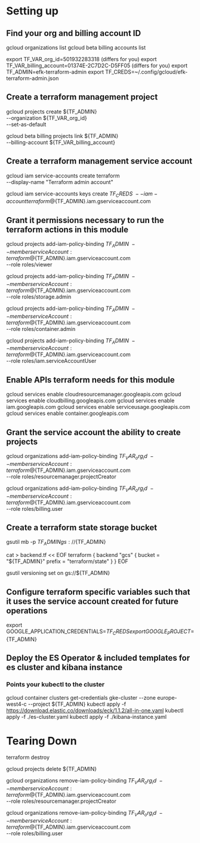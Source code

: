 # Setting up

## Find your org and billing account ID
gcloud organizations list
gcloud beta billing accounts list

export TF_VAR_org_id=501932283318 (differs for you)
export TF_VAR_billing_account=01374E-2C7D2C-D5FF05 (differs for you)
export TF_ADMIN=efk-terraform-admin
export TF_CREDS=~/.config/gcloud/efk-terraform-admin.json

## Create a terraform management project
gcloud projects create ${TF_ADMIN} \
  --organization ${TF_VAR_org_id} \
  --set-as-default

gcloud beta billing projects link ${TF_ADMIN} \
  --billing-account ${TF_VAR_billing_account}

## Create a terraform management service account
gcloud iam service-accounts create terraform \
  --display-name "Terraform admin account"

gcloud iam service-accounts keys create ${TF_CREDS} \
  --iam-account terraform@${TF_ADMIN}.iam.gserviceaccount.com

## Grant it permissions necessary to run the terraform actions in this module
gcloud projects add-iam-policy-binding ${TF_ADMIN} \
  --member serviceAccount:terraform@${TF_ADMIN}.iam.gserviceaccount.com \
  --role roles/viewer

gcloud projects add-iam-policy-binding ${TF_ADMIN} \
  --member serviceAccount:terraform@${TF_ADMIN}.iam.gserviceaccount.com \
  --role roles/storage.admin

gcloud projects add-iam-policy-binding ${TF_ADMIN} \
  --member serviceAccount:terraform@${TF_ADMIN}.iam.gserviceaccount.com \
  --role roles/container.admin

gcloud projects add-iam-policy-binding ${TF_ADMIN} \
    --member serviceAccount:terraform@${TF_ADMIN}.iam.gserviceaccount.com \
    --role roles/iam.serviceAccountUser


## Enable APIs terraform needs for this module
gcloud services enable cloudresourcemanager.googleapis.com
gcloud services enable cloudbilling.googleapis.com
gcloud services enable iam.googleapis.com
gcloud services enable serviceusage.googleapis.com
gcloud services enable container.googleapis.com

## Grant the service account the ability to create projects
gcloud organizations add-iam-policy-binding ${TF_VAR_org_id} \
  --member serviceAccount:terraform@${TF_ADMIN}.iam.gserviceaccount.com \
  --role roles/resourcemanager.projectCreator

gcloud organizations add-iam-policy-binding ${TF_VAR_org_id} \
  --member serviceAccount:terraform@${TF_ADMIN}.iam.gserviceaccount.com \
  --role roles/billing.user

## Create a terraform state storage bucket
gsutil mb -p ${TF_ADMIN} gs://${TF_ADMIN}

cat > backend.tf << EOF
terraform {
 backend "gcs" {
   bucket  = "${TF_ADMIN}"
   prefix  = "terraform/state"
 }
}
EOF

gsutil versioning set on gs://${TF_ADMIN}

## Configure terraform specific variables such that it uses the service account created for future operations
export GOOGLE_APPLICATION_CREDENTIALS=${TF_CREDS}
export GOOGLE_PROJECT=${TF_ADMIN}

## Deploy the ES Operator & included templates for es cluster and kibana instance 
### Points your kubectl to the cluster
gcloud container clusters get-credentials gke-cluster --zone europe-west4-c --project ${TF_ADMIN}
kubectl apply -f https://download.elastic.co/downloads/eck/1.1.2/all-in-one.yaml
kubectl apply -f ./es-cluster.yaml
kubectl apply -f ./kibana-instance.yaml

# Tearing Down

terraform destroy

gcloud projects delete ${TF_ADMIN}

gcloud organizations remove-iam-policy-binding ${TF_VAR_org_id} \
  --member serviceAccount:terraform@${TF_ADMIN}.iam.gserviceaccount.com \
  --role roles/resourcemanager.projectCreator

gcloud organizations remove-iam-policy-binding ${TF_VAR_org_id} \
  --member serviceAccount:terraform@${TF_ADMIN}.iam.gserviceaccount.com \
  --role roles/billing.user